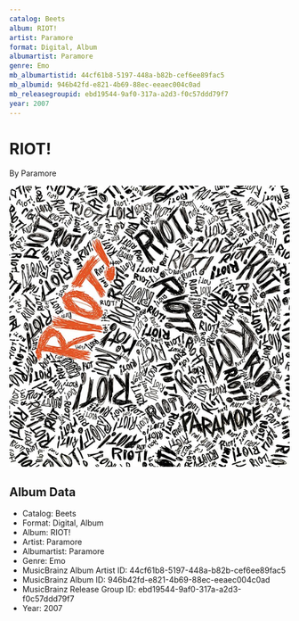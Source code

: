 ```yaml
---
catalog: Beets
album: RIOT!
artist: Paramore
format: Digital, Album
albumartist: Paramore
genre: Emo
mb_albumartistid: 44cf61b8-5197-448a-b82b-cef6ee89fac5
mb_albumid: 946b42fd-e821-4b69-88ec-eeaec004c0ad
mb_releasegroupid: ebd19544-9af0-317a-a2d3-f0c57ddd79f7
year: 2007
---
```


# RIOT!

By Paramore

![](../../assets/beetscovers/Paramore-RIOT!.jpg)

## Album Data

- Catalog: Beets
- Format: Digital, Album
- Album: RIOT!
- Artist: Paramore
- Albumartist: Paramore
- Genre: Emo
- MusicBrainz Album Artist ID: 44cf61b8-5197-448a-b82b-cef6ee89fac5
- MusicBrainz Album ID: 946b42fd-e821-4b69-88ec-eeaec004c0ad
- MusicBrainz Release Group ID: ebd19544-9af0-317a-a2d3-f0c57ddd79f7
- Year: 2007

